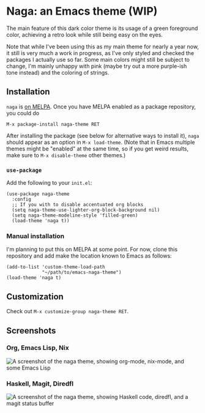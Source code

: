 # Naga: an Emacs theme (WIP)

The main feature of this dark color theme is its usage of a green
foreground color, achieving a retro look while still being easy on the
eyes.

Note that while I've been using this as my main theme for nearly a
year now, it still is very much a work in progress, as I've only
styled and checked the packages I actually use so far.  Some main
colors might still be subject to change, I'm mainly unhappy with pink
(maybe try out a more purple-ish tone instead) and the coloring of
strings.

## Installation

`naga` is [on MELPA](https://melpa.org/#/naga-theme).  Once you have
MELPA enabled as a package repository, you could do

```
M-x package-install naga-theme RET
```

After installing the package (see below for alternative ways to
install it), `naga` should appear as an option in `M-x load-theme`.
(Note that in Emacs multiple themes might be "enabled" at the same
time, so if you get weird results, make sure to `M-x disable-theme`
other themes.)

### `use-package`

Add the following to your `init.el`:

```elisp
(use-package naga-theme
  :config
  ;; If you with to disable accentuated org blocks
  (setq naga-theme-use-lighter-org-block-background nil)
  (setq naga-theme-modeline-style 'filled-green)
  (load-theme 'naga t))
```

### Manual installation

I'm planning to put this on MELPA at some point.  For now, clone this
repository and add make the location known to Emacs as follows:

```elisp
(add-to-list 'custom-theme-load-path
             "~/path/to/emacs-naga-theme")
(load-theme 'naga t)
```

## Customization

Check out `M-x customize-group naga-theme RET`.

## Screenshots

### Org, Emacs Lisp, Nix

![A screenshot of the naga theme, showing org-mode, nix-mode, and some Emacs Lisp](https://i.imgur.com/AkcFGhx.png)

### Haskell, Magit, Diredfl

![A screenshot of the naga theme, showing Haskell code, diredfl, and a magit status buffer](https://i.imgur.com/JKFGqfk.png)
